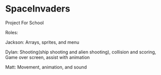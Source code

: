 # SpaceInvaders
Project For School

Roles:

Jackson: Arrays, sprites, and menu

Dylan: Shooting(ship shooting and alien shooting), collision and scoring, Game over screen, assist with animation

Matt: Movement, animation, and sound
